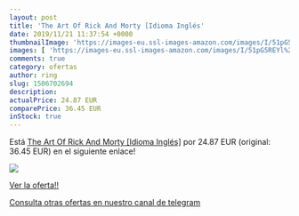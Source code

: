```yaml
---
layout: post
title: 'The Art Of Rick And Morty [Idioma Inglés'
date: 2019/11/21 11:37:54 +0000
thumbnailImage: 'https://images-eu.ssl-images-amazon.com/images/I/51pG5REYl%2BL._SL200_.jpg'
images: [ 'https://images-eu.ssl-images-amazon.com/images/I/51pG5REYl%2BL._SL200_.jpg' ]
comments: true
category: ofertas
author: ring
slug: 1506702694
description:
actualPrice: 24.87 EUR
comparePrice: 36.45 EUR
inStock: true
---
```


Está [The Art Of Rick And Morty [Idioma Inglés]](https://www.amazon.com/dp/1506702694/?tag=redken08-20) por 24.87 EUR (original: 36.45 EUR) en el siguiente enlace!

[![](https://images-eu.ssl-images-amazon.com/images/I/51pG5REYl%2BL._SL200_.jpg)](https://www.amazon.com/dp/1506702694/?tag=redken08-20)

[Ver la oferta!!](https://www.amazon.com/dp/1506702694/?tag=redken08-20)

[Consulta otras ofertas en nuestro canal de telegram](https://t.me/s/ofertas25)
